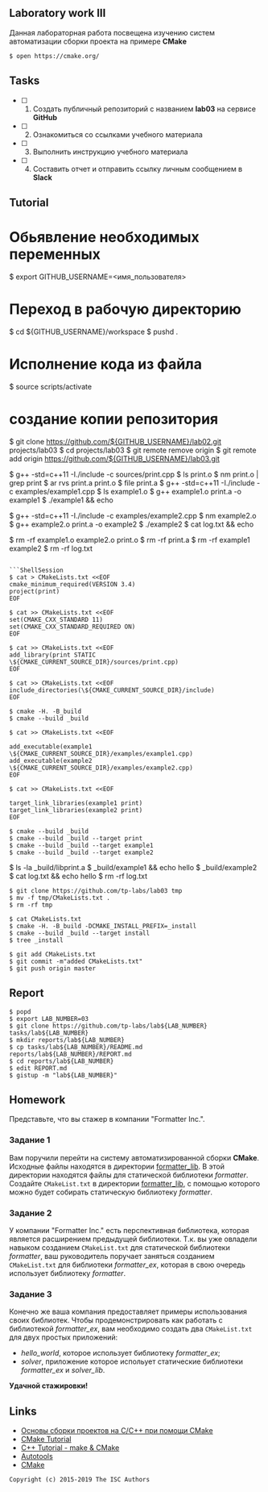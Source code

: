 ## Laboratory work III

Данная лабораторная работа посвещена изучению систем автоматизации сборки проекта на примере **CMake**

```ShellSession
$ open https://cmake.org/
```

## Tasks

- [ ] 1. Создать публичный репозиторий с названием **lab03** на сервисе **GitHub**
- [ ] 2. Ознакомиться со ссылками учебного материала
- [ ] 3. Выполнить инструкцию учебного материала
- [ ] 4. Составить отчет и отправить ссылку личным сообщением в **Slack**

## Tutorial


# Обьявление необходимых переменных
$ export GITHUB_USERNAME=<имя_пользователя> 



# Переход в рабочую директорию
$ cd ${GITHUB_USERNAME}/workspace
$ pushd .
# Исполнение кода из файла
$ source scripts/activate


# создание копии  репозитория
$ git clone https://github.com/${GITHUB_USERNAME}/lab02.git projects/lab03
$ cd projects/lab03
$ git remote remove origin
$ git remote add origin https://github.com/${GITHUB_USERNAME}/lab03.git



$ g++ -std=c++11 -I./include -c sources/print.cpp
$ ls print.o
$ nm print.o | grep print
$ ar rvs print.a print.o
$ file print.a
$ g++ -std=c++11 -I./include -c examples/example1.cpp
$ ls example1.o
$ g++ example1.o print.a -o example1
$ ./example1 && echo


$ g++ -std=c++11 -I./include -c examples/example2.cpp
$ nm example2.o
$ g++ example2.o print.a -o example2
$ ./example2
$ cat log.txt && echo


$ rm -rf example1.o example2.o print.o
$ rm -rf print.a
$ rm -rf example1 example2
$ rm -rf log.txt
```

```ShellSession
$ cat > CMakeLists.txt <<EOF
cmake_minimum_required(VERSION 3.4)
project(print)
EOF
```

```ShellSession
$ cat >> CMakeLists.txt <<EOF
set(CMAKE_CXX_STANDARD 11)
set(CMAKE_CXX_STANDARD_REQUIRED ON)
EOF
```

```ShellSession
$ cat >> CMakeLists.txt <<EOF
add_library(print STATIC \${CMAKE_CURRENT_SOURCE_DIR}/sources/print.cpp)
EOF
```

```ShellSession
$ cat >> CMakeLists.txt <<EOF
include_directories(\${CMAKE_CURRENT_SOURCE_DIR}/include)
EOF
```

```ShellSession
$ cmake -H. -B_build
$ cmake --build _build
```

```ShellSession
$ cat >> CMakeLists.txt <<EOF

add_executable(example1 \${CMAKE_CURRENT_SOURCE_DIR}/examples/example1.cpp)
add_executable(example2 \${CMAKE_CURRENT_SOURCE_DIR}/examples/example2.cpp)
EOF
```

```ShellSession
$ cat >> CMakeLists.txt <<EOF

target_link_libraries(example1 print)
target_link_libraries(example2 print)
EOF
```

```ShellSession
$ cmake --build _build
$ cmake --build _build --target print
$ cmake --build _build --target example1
$ cmake --build _build --target example2
```


$ ls -la _build/libprint.a
$ _build/example1 && echo
hello
$ _build/example2
$ cat log.txt && echo
hello
$ rm -rf log.txt


```ShellSession
$ git clone https://github.com/tp-labs/lab03 tmp
$ mv -f tmp/CMakeLists.txt .
$ rm -rf tmp
```

```ShellSession
$ cat CMakeLists.txt
$ cmake -H. -B_build -DCMAKE_INSTALL_PREFIX=_install
$ cmake --build _build --target install
$ tree _install
```

```ShellSession
$ git add CMakeLists.txt
$ git commit -m"added CMakeLists.txt"
$ git push origin master
```

## Report

```ShellSession
$ popd
$ export LAB_NUMBER=03
$ git clone https://github.com/tp-labs/lab${LAB_NUMBER} tasks/lab${LAB_NUMBER}
$ mkdir reports/lab${LAB_NUMBER}
$ cp tasks/lab${LAB_NUMBER}/README.md reports/lab${LAB_NUMBER}/REPORT.md
$ cd reports/lab${LAB_NUMBER}
$ edit REPORT.md
$ gistup -m "lab${LAB_NUMBER}"
```

## Homework

Представьте, что вы стажер в компании "Formatter Inc.".
### Задание 1
Вам поручили перейти на систему автоматизированной сборки **CMake**.
Исходные файлы находятся в директории [formatter_lib](formatter_lib).
В этой директории находятся файлы для статической библиотеки *formatter*.
Создайте `CMakeList.txt` в директории [formatter_lib](formatter_lib),
с помощью которого можно будет собирать статическую библиотеку *formatter*.

### Задание 2
У компании "Formatter Inc." есть перспективная библиотека,
которая является расширением предыдущей библиотеки. Т.к. вы уже овладели
навыком созданием `CMakeList.txt` для статической библиотеки *formatter*, ваш 
руководитель поручает заняться созданием `CMakeList.txt` для библиотеки 
*formatter_ex*, которая в свою очередь использует библиотеку *formatter*.

### Задание 3
Конечно же ваша компания предоставляет примеры использования своих библиотек.
Чтобы продемонстрировать как работать с библиотекой *formatter_ex*,
вам необходимо создать два `CMakeList.txt` для двух простых приложений:
* *hello_world*, которое использует библиотеку *formatter_ex*;
* *solver*, приложение которое испольует статические библиотеки *formatter_ex* и *solver_lib*.

**Удачной стажировки!**

## Links
- [Основы сборки проектов на С/C++ при помощи CMake](https://eax.me/cmake/)
- [CMake Tutorial](http://neerc.ifmo.ru/wiki/index.php?title=CMake_Tutorial)
- [C++ Tutorial - make & CMake](https://www.bogotobogo.com/cplusplus/make.php)
- [Autotools](http://www.gnu.org/software/automake/manual/html_node/Autotools-Introduction.html)
- [CMake](https://cgold.readthedocs.io/en/latest/index.html)

```
Copyright (c) 2015-2019 The ISC Authors
```
